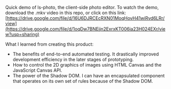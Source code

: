 Quick demo of ls-photo, the client-side photo editor. To watch the demo, download the .mkv video in this repo, or click on this link: [https://drive.google.com/file/d/16U6DJRCEcRXN01MoqHovH41wiRvd6LRr/view](https://drive.google.com/file/d/1oqDw7BNEjjn2ExrxKT006ia23H024EXr/view?usp=sharing)

What I learned from creating this product:
- The benefits of end-to-end automated testing. It drastically improved development efficiency in the later stages of prototyping.
- How to control the 2D graphics of images using HTML Canvas and the JavaScript Canvas API.
- The power of the Shadow DOM. I can have an encapsulated component that operates on its own set of rules because of the Shadow DOM.
